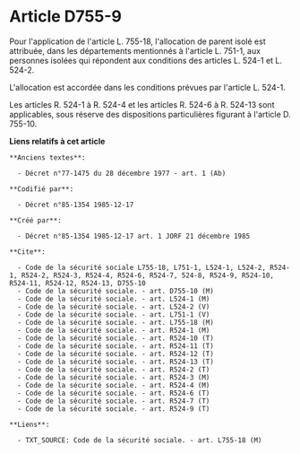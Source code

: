 # Article D755-9

Pour l'application de l'article L. 755-18, l'allocation de parent isolé est attribuée, dans les départements mentionnés à
l'article L. 751-1, aux personnes isolées qui répondent aux conditions des articles L. 524-1 et L. 524-2.

L'allocation est accordée dans les conditions prévues par l'article L. 524-1. 

Les articles R. 524-1 à R. 524-4 et les articles R. 524-6 à R. 524-13 sont applicables, sous réserve des dispositions
particulières figurant à l'article D. 755-10.

**Liens relatifs à cet article**

	**Anciens textes**:

	  - Décret n°77-1475 du 28 décembre 1977 - art. 1 (Ab)

	**Codifié par**:

	  - Décret n°85-1354 1985-12-17

	**Créé par**:

	  - Décret n°85-1354 1985-12-17 art. 1 JORF 21 décembre 1985

	**Cite**:

	  - Code de la sécurité sociale L755-18, L751-1, L524-1, L524-2, R524-1, R524-2, R524-3, R524-4, R524-6, R524-7, 524-8, R524-9, R524-10, R524-11, R524-12, R524-13, D755-10
	  - Code de la sécurité sociale. - art. D755-10 (M)
	  - Code de la sécurité sociale. - art. L524-1 (M)
	  - Code de la sécurité sociale. - art. L524-2 (V)
	  - Code de la sécurité sociale. - art. L751-1 (V)
	  - Code de la sécurité sociale. - art. L755-18 (M)
	  - Code de la sécurité sociale. - art. R524-1 (M)
	  - Code de la sécurité sociale. - art. R524-10 (T)
	  - Code de la sécurité sociale. - art. R524-11 (T)
	  - Code de la sécurité sociale. - art. R524-12 (T)
	  - Code de la sécurité sociale. - art. R524-13 (T)
	  - Code de la sécurité sociale. - art. R524-2 (T)
	  - Code de la sécurité sociale. - art. R524-3 (M)
	  - Code de la sécurité sociale. - art. R524-4 (M)
	  - Code de la sécurité sociale. - art. R524-6 (T)
	  - Code de la sécurité sociale. - art. R524-7 (T)
	  - Code de la sécurité sociale. - art. R524-9 (T)

	**Liens**:

	  - TXT_SOURCE: Code de la sécurité sociale. - art. L755-18 (M)
